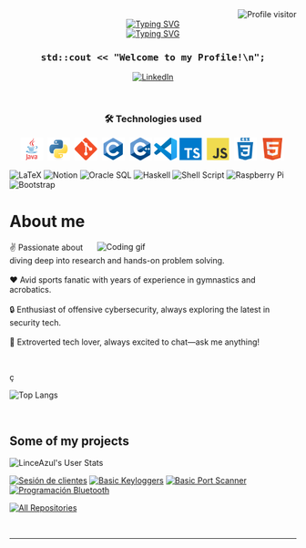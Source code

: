 <!--
Inspired in alsiam's readme repository
 -->

<a href="https://komarev.com/ghpvc/?username=LinceAzul">
  <img align="right" src="https://komarev.com/ghpvc/?username=LinceAzul&label=Visitors&color=0e75b6&style=flat" alt="Profile visitor" />
</a>

<div id="header" align="right">
  <img src="https://komarev.com/ghpvc/?username=LinceAzul&style=for-the-badge&color=006400" alt=""/>
</div>

<div align="center">
 <a href="https://git.io/typing-svg">
  <img src="https://readme-typing-svg.demolab.com?font=Source+Code+Pro&size=20&duration=4000&pause=1000&color=F03F88&center=true&vCenter=true&random=false&width=435&lines=&gt+echo+-e+&quot;I+am+Ivan+Iroslavov&quot;" alt="Typing SVG" />
 </a>
</div>

<div align="center">
 <a href="https://git.io/typing-svg">
  <img src="https://readme-typing-svg.demolab.com?font=Source+Code+Pro&size=15&duration=4000&pause=1000&color=008080&center=true&vCenter=true&random=false&width=435&lines=「+Computer+Engineer,+Devoted+to+Cybersecurity+」;" alt="Typing SVG" />
 </a>
</div>


<!-- Intro  -->
<h3 align="center">
 <samp>std::cout << "Welcome to my Profile!\n";
 </samp>
</h3>


<p align="center">
  <a href="https://www.linkedin.com/in/ivan-iroslavov-petkov-80b960236/" target="_blank">
    <img src="https://img.shields.io/badge/LinkedIn-0077B5?style=for-the-badge&logo=linkedin&logoColor=white" alt="LinkedIn"/>
  </a>
</p>

<br/>

<h3 align="center">🛠️ Technologies used</h3>
<div align="center">
 <img src="https://github.com/devicons/devicon/blob/master/icons/java/java-original-wordmark.svg" title="Java" alt="Java" width="40" height="40"/>&nbsp;
 <img src="https://github.com/devicons/devicon/blob/master/icons/python/python-original.svg"  title="Python" alt="Python" width="40" height="40"/>&nbsp;
 <img src="https://github.com/devicons/devicon/blob/master/icons/git/git-original.svg"  title="Git" alt="Git" width="40" height="40"/>&nbsp;
 <img src="https://github.com/devicons/devicon/blob/master/icons/c/c-original.svg" title="C" alt="C" width="40" height="40"/>&nbsp;
 <img src="https://github.com/devicons/devicon/blob/master/icons/cplusplus/cplusplus-original.svg" title="C++" alt="C++" width="40" height="40"/>
 <img src="https://github.com/devicons/devicon/blob/master/icons/vscode/vscode-original.svg" title="Visual Studio Code" alt="VS Code" width="40" height="40"/>
 <img src="https://github.com/devicons/devicon/blob/master/icons/typescript/typescript-original.svg" title="TypeScript" alt="TypeScript" width="40" height="40"/>&nbsp;
 <img src="https://github.com/devicons/devicon/blob/master/icons/javascript/javascript-original.svg" title="JavaScript" alt="JavaScript" width="40" height="40"/>&nbsp;
 <img src="https://github.com/devicons/devicon/blob/master/icons/css3/css3-plain-wordmark.svg"  title="CSS3" alt="CSS" width="40" height="40"/>&nbsp;
 <img src="https://github.com/devicons/devicon/blob/master/icons/html5/html5-original.svg" title="HTML5" alt="HTML" width="40" height="40"/>&nbsp;
 <br>
</div>
 
![LaTeX](https://img.shields.io/badge/latex-%23008080.svg?style=for-the-badge&logo=latex&logoColor=white)
![Notion](https://img.shields.io/badge/Notion-%23000000.svg?style=for-the-badge&logo=notion&logoColor=white)
![Oracle SQL](https://img.shields.io/badge/Oracle-F80000?style=for-the-badge&logo=oracle&logoColor=white)
![Haskell](https://img.shields.io/badge/Haskell-5e5086?style=for-the-badge&logo=haskell&logoColor=white)
![Shell Script](https://img.shields.io/badge/shell_script-%23121011.svg?style=for-the-badge&logo=gnu-bash&logoColor=white)
![Raspberry Pi](https://img.shields.io/badge/-RaspberryPi-C51A4A?style=for-the-badge&logo=Raspberry-Pi)
![Bootstrap](https://img.shields.io/badge/Bootstrap-563D7C?style=for-the-badge&logo=bootstrap&logoColor=white)
<br>



<!-- About Section -->
 # About me
 
<p>
 <img align="right" width="350" src="/assets/programmer.gif" alt="Coding gif" />
  
✌️    Passionate about diving deep into research and hands-on problem solving. <br/><br/>
❤️    Avid sports fanatic with years of experience in gymnastics and acrobatics. <br/><br/>
🔒    Enthusiast of offensive cybersecurity, always exploring the latest in security tech. <br/><br/>
💬    Extroverted tech lover, always excited to chat—ask me anything!

</p>

<br/>

ç

![Top Langs](https://github-readme-stats.vercel.app/api/top-langs/?username=LinceAzul&size_weight=0.5&count_weight=0.5)


<br/>

## Some of my projects
![LinceAzul's User Stats](https://github-readme-stats.vercel.app/api?username=LinceAzul&show_icons=true&theme=radical)

[![Sesión de clientes](https://github-readme-stats.vercel.app/api/pin/?username=SII-Informatica-UMA&repo=ciklum-zumbtech&border_color=7F3FBF&bg_color=0D1117&title_color=C9D1D9&text_color=8B949E&icon_color=7F3FBF)](https://github.com/SII-Informatica-UMA/ciklum-zumbtech)
[![Basic Keyloggers](https://github-readme-stats.vercel.app/api/pin/?username=LinceAzul&repo=BasicKeyloggers&border_color=7F3FBF&bg_color=0D1117&title_color=C9D1D9&text_color=8B949E&icon_color=7F3FBF)](https://github.com/LinceAzul/BasicKeyloggers)
[![Basic Port Scanner](https://github-readme-stats.vercel.app/api/pin/?username=LinceAzul&repo=Basic-Port-Scanner&border_color=7F3FBF&bg_color=0D1117&title_color=C9D1D9&text_color=8B949E&icon_color=7F3FBF)](https://github.com/LinceAzul/Basic-Port-Scanner)
[![Programación Bluetooth](https://github-readme-stats.vercel.app/api/pin/?username=LinceAzul&repo=Programacion_Bluetooth&border_color=7F3FBF&bg_color=0D1117&title_color=C9D1D9&text_color=8B949E&icon_color=7F3FBF)](https://github.com/LinceAzul/Programacion_Bluetooth)



<p align="left">
  <a href="https://github.com/LinceAzul?tab=repositories" target="_blank"><img alt="All Repositories" title="All Repositories" src="https://img.shields.io/badge/-All%20Repos-2962FF?style=for-the-badge&logo=koding&logoColor=white"/></a>
</p>

<br/>
<hr/>
<br/>


